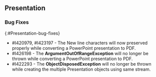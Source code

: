 ## Presentation

### Bug Fixes
{:#Presentation-bug-fixes}

* \#I420979, #I423197 - The New line characters will now preserved properly while converting a PowerPoint presentation to PDF.
* \#I426198 - The **ArgumentOutOfRangeException** will no longer be thrown while converting a PowerPoint presentation to PDF.
* \#I422293 - The **ObjectDisposedException** will no longer be thrown while creating the multiple Presentation objects using same stream.